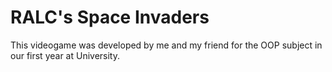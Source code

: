 # RALC's Space Invaders
This videogame was developed by me and my friend for the OOP subject in our first year at University.
